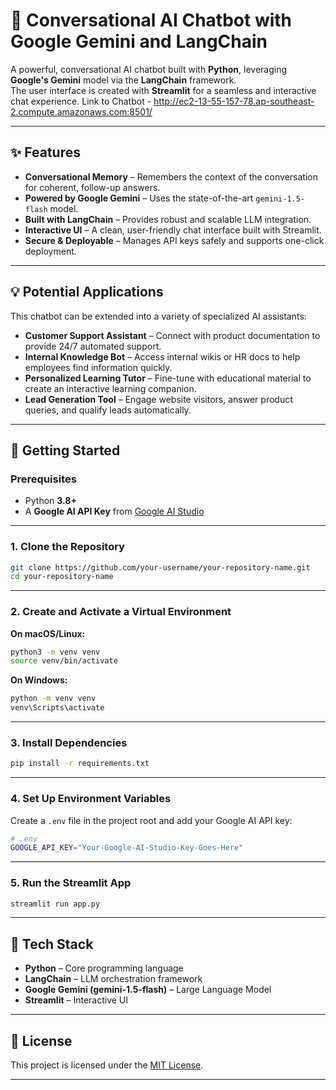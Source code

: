 # 🤖 Conversational AI Chatbot with Google Gemini and LangChain

A powerful, conversational AI chatbot built with **Python**, leveraging **Google's Gemini** model via the **LangChain** framework.  
The user interface is created with **Streamlit** for a seamless and interactive chat experience.
Link to Chatbot - http://ec2-13-55-157-78.ap-southeast-2.compute.amazonaws.com:8501/

---

## ✨ Features

- **Conversational Memory** – Remembers the context of the conversation for coherent, follow-up answers.  
- **Powered by Google Gemini** – Uses the state-of-the-art `gemini-1.5-flash` model.  
- **Built with LangChain** – Provides robust and scalable LLM integration.  
- **Interactive UI** – A clean, user-friendly chat interface built with Streamlit.  
- **Secure & Deployable** – Manages API keys safely and supports one-click deployment.  

---

## 💡 Potential Applications

This chatbot can be extended into a variety of specialized AI assistants:

- **Customer Support Assistant** – Connect with product documentation to provide 24/7 automated support.  
- **Internal Knowledge Bot** – Access internal wikis or HR docs to help employees find information quickly.  
- **Personalized Learning Tutor** – Fine-tune with educational material to create an interactive learning companion.  
- **Lead Generation Tool** – Engage website visitors, answer product queries, and qualify leads automatically.  

---

## 🚀 Getting Started

### Prerequisites
- Python **3.8+**  
- A **Google AI API Key** from [Google AI Studio](https://aistudio.google.com/)

---

### 1. Clone the Repository
```bash
git clone https://github.com/your-username/your-repository-name.git
cd your-repository-name
```

---

### 2. Create and Activate a Virtual Environment
**On macOS/Linux:**
```bash
python3 -m venv venv
source venv/bin/activate
```

**On Windows:**
```bash
python -m venv venv
venv\Scripts\activate
```

---

### 3. Install Dependencies
```bash
pip install -r requirements.txt
```

---

### 4. Set Up Environment Variables
Create a `.env` file in the project root and add your Google AI API key:
```bash
# .env
GOOGLE_API_KEY="Your-Google-AI-Studio-Key-Goes-Here"
```

---

### 5. Run the Streamlit App
```bash
streamlit run app.py
```

---

## 📌 Tech Stack
- **Python** – Core programming language  
- **LangChain** – LLM orchestration framework  
- **Google Gemini (gemini-1.5-flash)** – Large Language Model  
- **Streamlit** – Interactive UI  

---

## 📄 License
This project is licensed under the [MIT License](LICENSE).  

---
